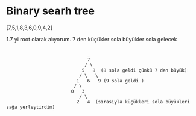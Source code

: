 # Binary searh tree
[7,5,1,8,3,6,0,9,4,2]

1.7 yi root olarak alıyorum.
                                  7 den küçükler sola büyükler sola gelecek
# 
                                  7
                                 / \
                                5   8  (8 sola geldi çünkü 7 den büyük)
                               / \   \
                              1   6   9 (9 sola geldi )
                             / \
                            0   3
                               / \
                              2   4  (sırasıyla küçükleri sola büyükleri sağa yerleştirdim)

